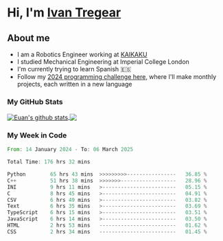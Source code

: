 # Hi, I'm [Ivan Tregear](https://www.linkedin.com/in/ivantregear/)

## About me

* I am a Robotics Engineer working at [KAIKAKU](https://github.com/KAIKAKU-AI)
* I studied Mechanical Engineering at Imperial College London
* I'm currently trying to learn Spanish :es:
* Follow my [2024 programming challenge here](https://github.com/ITregear?tab=repositories), where I'll make monthly projects, each written in a new language


### My GitHub Stats

<a href="#my-github-stats">
  <img align="center" src="https://github-readme-stats.vercel.app/api?username=itregear&count_private=true&show_icons=true&include_all_commits=true&theme=material-palenight" alt="Euan's github stats" />
</a>

<a href="#my-github-stats">
  <img align="center" src="https://github-readme-stats.vercel.app/api/top-langs/?username=itregear&layout=compact&theme=material-palenight" />
</a>

### My Week in Code
<!--START_SECTION:waka-->

```rust
From: 14 January 2024 - To: 06 March 2025

Total Time: 176 hrs 32 mins

Python        65 hrs 43 mins  >>>>>>>>>----------------   36.85 %
C++           51 hrs 38 mins  >>>>>>>------------------   28.96 %
INI           9 hrs 11 mins   >------------------------   05.15 %
C             8 hrs 45 mins   >------------------------   04.91 %
CSV           6 hrs 49 mins   >------------------------   03.82 %
Text          6 hrs 35 mins   >------------------------   03.69 %
TypeScript    6 hrs 15 mins   >------------------------   03.51 %
JavaScript    6 hrs 14 mins   >------------------------   03.50 %
HTML          2 hrs 53 mins   -------------------------   01.62 %
CSS           2 hrs 34 mins   -------------------------   01.45 %
```

<!--END_SECTION:waka-->
